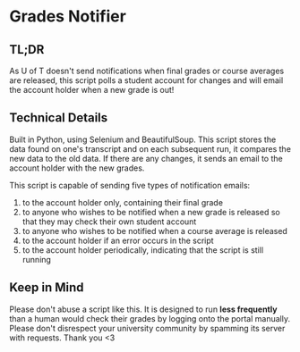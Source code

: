 # Grades Notifier

## TL;DR

As U of T doesn't send notifications when final grades or course averages are released, this script polls a student account for changes and will email the account holder when a new grade is out!

## Technical Details

Built in Python, using Selenium and BeautifulSoup. This script stores the data found on one's transcript and on each subsequent run, it compares the new data to the old data. If there are any changes, it sends an email to the account holder with the new grades.

This script is capable of sending five types of notification emails: 
1) to the account holder only, containing their final grade
2) to anyone who wishes to be notified when a new grade is released so that they may check their own student account
3) to anyone who wishes to be notified when a course average is released
4) to the account holder if an error occurs in the script
5) to the account holder periodically, indicating that the script is still running


## Keep in Mind

Please don't abuse a script like this. It is designed to run **less frequently** than a human would check their grades by logging onto the portal manually. Please don't disrespect your university community by spamming its server with requests. Thank you <3

